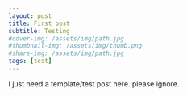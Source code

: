 ```yaml
---
layout: post
title: First post
subtitle: Testing
#cover-img: /assets/img/path.jpg
#thumbnail-img: /assets/img/thumb.png
#share-img: /assets/img/path.jpg
tags: [test]
---
```

I just need a template/test post here. please ignore.